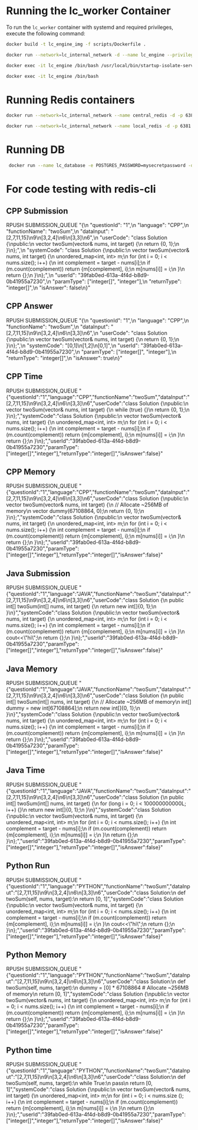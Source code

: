 # Running the lc_worker Container

To run the `lc_worker` container with systemd and required privileges, execute the following command:

```bash
docker build -t lc_engine_img -f scripts/Dockerfile .

docker run --network=lc_internal_network -d --name lc_engine --privileged --tmpfs /tmp --tmpfs /run --tmpfs /run/lock -v /sys/fs/cgroup:/sys/fs/cgroup:rw --cgroupns=host lc_engine_img

docker exec -it lc_engine /bin/bash /usr/local/bin/startup-isolate-service.sh

docker exec -it lc_engine /bin/bash
```

# Running Redis containers
```bash
docker run --network=lc_internal_network --name central_redis -d -p 6380:6379 redis

docker run --network=lc_internal_network --name local_redis -d -p 6381:6379 redis
```

# Running DB
```bash
 docker run --name lc_database -e POSTGRES_PASSWORD=mysecretpassword -d -p 5435:5432 postgres
```

# For code testing with redis-cli
## CPP Submission
RPUSH SUBMISSION_QUEUE "{\n  \"questionId\": \"1\",\n  \"language\": \"CPP\",\n  \"functionName\": \"twoSum\",\n  \"dataInput\": \"[2,7,11,15]\\n9\\n[3,2,4]\\n6\\n[3,3]\\n6\",\n  \"userCode\": \"class Solution {\\npublic:\\n    vector<int> twoSum(vector<int>& nums, int target) {\\n        return {0, 1};\\n    }\\n};\",\n  \"systemCode\": \"class Solution {\\npublic:\\n    vector<int> twoSum(vector<int>& nums, int target) {\\n        unordered_map<int, int> m;\\n        for (int i = 0; i < nums.size(); i++) {\\n            int complement = target - nums[i];\\n            if (m.count(complement)) return {m[complement], i};\\n            m[nums[i]] = i;\\n        }\\n        return {};\\n    }\\n};\",\n  \"userId\": \"39fab0ed-613a-4f4d-b8d9-0b41955a7230\",\n  \"paramType\": [\"integer[]\", \"integer\"],\n  \"returnType\": \"integer[]\",\n  \"isAnswer\": false\n}"

## CPP Answer
RPUSH SUBMISSION_QUEUE "{\n  \"questionId\": \"1\",\n  \"language\": \"CPP\",\n  \"functionName\": \"twoSum\",\n  \"dataInput\": \"[2,7,11,15]\\n9\\n[3,2,4]\\n6\\n[3,3]\\n6\",\n  \"userCode\": \"class Solution {\\npublic:\\n    vector<int> twoSum(vector<int>& nums, int target) {\\n        return {0, 1};\\n    }\\n};\",\n  \"systemCode\": \"[0,1]\\n[1,2]\\n[0,1]\",\n  \"userId\": \"39fab0ed-613a-4f4d-b8d9-0b41955a7230\",\n  \"paramType\": [\"integer[]\", \"integer\"],\n  \"returnType\": \"integer[]\",\n  \"isAnswer\": true\n}"

## CPP Time
RPUSH SUBMISSION_QUEUE "{\"questionId\":\"1\",\"language\":\"CPP\",\"functionName\":\"twoSum\",\"dataInput\":\"[2,7,11,15]\\n9\\n[3,2,4]\\n6\\n[3,3]\\n6\",\"userCode\":\"class Solution {\\npublic:\\n    vector<int> twoSum(vector<int>& nums, int target) {\\n        while (true) {}\\n        return {0, 1};\\n    }\\n};\",\"systemCode\":\"class Solution {\\npublic:\\n    vector<int> twoSum(vector<int>& nums, int target) {\\n        unordered_map<int, int> m;\\n        for (int i = 0; i < nums.size(); i++) {\\n            int complement = target - nums[i];\\n            if (m.count(complement)) return {m[complement], i};\\n            m[nums[i]] = i;\\n        }\\n        return {};\\n    }\\n};\",\"userId\":\"39fab0ed-613a-4f4d-b8d9-0b41955a7230\",\"paramType\":[\"integer[]\",\"integer\"],\"returnType\":\"integer[]\",\"isAnswer\":false}"

## CPP Memory
RPUSH SUBMISSION_QUEUE "{\"questionId\":\"1\",\"language\":\"CPP\",\"functionName\":\"twoSum\",\"dataInput\":\"[2,7,11,15]\\n9\\n[3,2,4]\\n6\\n[3,3]\\n6\",\"userCode\":\"class Solution {\\npublic:\\n    vector<int> twoSum(vector<int>& nums, int target) {\\n        // Allocate ~256MB of memory\\n        vector<int> dummy(67108864, 0);\\n        return {0, 1};\\n    }\\n};\",\"systemCode\":\"class Solution {\\npublic:\\n    vector<int> twoSum(vector<int>& nums, int target) {\\n        unordered_map<int, int> m;\\n        for (int i = 0; i < nums.size(); i++) {\\n            int complement = target - nums[i];\\n            if (m.count(complement)) return {m[complement], i};\\n            m[nums[i]] = i;\\n        }\\n        return {};\\n    }\\n};\",\"userId\":\"39fab0ed-613a-4f4d-b8d9-0b41955a7230\",\"paramType\":[\"integer[]\",\"integer\"],\"returnType\":\"integer[]\",\"isAnswer\":false}"

## Java Submission
RPUSH SUBMISSION_QUEUE "{\"questionId\":\"1\",\"language\":\"JAVA\",\"functionName\":\"twoSum\",\"dataInput\":\"[2,7,11,15]\\n9\\n[3,2,4]\\n6\\n[3,3]\\n6\",\"userCode\":\"class Solution {\\n    public int[] twoSum(int[] nums, int target) {\\n        return new int[]{0, 1};\\n    }\\n}\",\"systemCode\":\"class Solution {\\npublic:\\n    vector<int> twoSum(vector<int>& nums, int target) {\\n        unordered_map<int, int> m;\\n        for (int i = 0; i < nums.size(); i++) {\\n            int complement = target - nums[i];\\n            if (m.count(complement)) return {m[complement], i};\\n            m[nums[i]] = i;\\n        }\\n        cout<<\\\"hi\\\";\\n        return {};\\n    }\\n};\",\"userId\":\"39fab0ed-613a-4f4d-b8d9-0b41955a7230\",\"paramType\":[\"integer[]\",\"integer\"],\"returnType\":\"integer[]\",\"isAnswer\":false}"

## Java Memory
RPUSH SUBMISSION_QUEUE "{\"questionId\":\"1\",\"language\":\"JAVA\",\"functionName\":\"twoSum\",\"dataInput\":\"[2,7,11,15]\\n9\\n[3,2,4]\\n6\\n[3,3]\\n6\",\"userCode\":\"class Solution {\\n    public int[] twoSum(int[] nums, int target) {\\n        // Allocate ~256MB of memory\\n        int[] dummy = new int[67108864];\\n        return new int[]{0, 1};\\n    }\\n}\",\"systemCode\":\"class Solution {\\npublic:\\n    vector<int> twoSum(vector<int>& nums, int target) {\\n        unordered_map<int, int> m;\\n        for (int i = 0; i < nums.size(); i++) {\\n            int complement = target - nums[i];\\n            if (m.count(complement)) return {m[complement], i};\\n            m[nums[i]] = i;\\n        }\\n        return {};\\n    }\\n};\",\"userId\":\"39fab0ed-613a-4f4d-b8d9-0b41955a7230\",\"paramType\":[\"integer[]\",\"integer\"],\"returnType\":\"integer[]\",\"isAnswer\":false}"

## Java Time
RPUSH SUBMISSION_QUEUE "{\"questionId\":\"1\",\"language\":\"JAVA\",\"functionName\":\"twoSum\",\"dataInput\":\"[2,7,11,15]\\n9\\n[3,2,4]\\n6\\n[3,3]\\n6\",\"userCode\":\"class Solution {\\n    public int[] twoSum(int[] nums, int target) {\\n        for (long i = 0; i < 100000000000L; i++) {}\\n        return new int[]{0, 1};\\n    }\\n}\",\"systemCode\":\"class Solution {\\npublic:\\n    vector<int> twoSum(vector<int>& nums, int target) {\\n        unordered_map<int, int> m;\\n        for (int i = 0; i < nums.size(); i++) {\\n            int complement = target - nums[i];\\n            if (m.count(complement)) return {m[complement], i};\\n            m[nums[i]] = i;\\n        }\\n        return {};\\n    }\\n};\",\"userId\":\"39fab0ed-613a-4f4d-b8d9-0b41955a7230\",\"paramType\":[\"integer[]\",\"integer\"],\"returnType\":\"integer[]\",\"isAnswer\":false}"

## Python Run
RPUSH SUBMISSION_QUEUE "{\"questionId\":\"1\",\"language\":\"PYTHON\",\"functionName\":\"twoSum\",\"dataInput\":\"[2,7,11,15]\\n9\\n[3,2,4]\\n6\\n[3,3]\\n6\",\"userCode\":\"class Solution:\\n    def twoSum(self, nums, target):\\n        return [0, 1]\",\"systemCode\":\"class Solution {\\npublic:\\n    vector<int> twoSum(vector<int>& nums, int target) {\\n        unordered_map<int, int> m;\\n        for (int i = 0; i < nums.size(); i++) {\\n            int complement = target - nums[i];\\n            if (m.count(complement)) return {m[complement], i};\\n            m[nums[i]] = i;\\n        }\\n        cout<<\\\"hi\\\";\\n        return {};\\n    }\\n};\",\"userId\":\"39fab0ed-613a-4f4d-b8d9-0b41955a7230\",\"paramType\":[\"integer[]\",\"integer\"],\"returnType\":\"integer[]\",\"isAnswer\":false}"

## Python Memory
RPUSH SUBMISSION_QUEUE "{\"questionId\":\"1\",\"language\":\"PYTHON\",\"functionName\":\"twoSum\",\"dataInput\":\"[2,7,11,15]\\n9\\n[3,2,4]\\n6\\n[3,3]\\n6\",\"userCode\":\"class Solution:\\n    def twoSum(self, nums, target):\\n        dummy = [0] * 67108864  # Allocate ~256MB of memory\\n        return [0, 1]\",\"systemCode\":\"class Solution {\\npublic:\\n    vector<int> twoSum(vector<int>& nums, int target) {\\n        unordered_map<int, int> m;\\n        for (int i = 0; i < nums.size(); i++) {\\n            int complement = target - nums[i];\\n            if (m.count(complement)) return {m[complement], i};\\n            m[nums[i]] = i;\\n        }\\n        return {};\\n    }\\n};\",\"userId\":\"39fab0ed-613a-4f4d-b8d9-0b41955a7230\",\"paramType\":[\"integer[]\",\"integer\"],\"returnType\":\"integer[]\",\"isAnswer\":false}"

## Python time
RPUSH SUBMISSION_QUEUE "{\"questionId\":\"1\",\"language\":\"PYTHON\",\"functionName\":\"twoSum\",\"dataInput\":\"[2,7,11,15]\\n9\\n[3,2,4]\\n6\\n[3,3]\\n6\",\"userCode\":\"class Solution:\\n    def twoSum(self, nums, target):\\n        while True:\\n            pass\\n        return [0, 1]\",\"systemCode\":\"class Solution {\\npublic:\\n    vector<int> twoSum(vector<int>& nums, int target) {\\n        unordered_map<int, int> m;\\n        for (int i = 0; i < nums.size       (); i++) {\\n            int complement = target - nums[i];\\n            if (m.count(complement)) return {m[complement], i};\\n            m[nums[i]] = i;\\n        }\\n return {};\\n    }\\n};\",\"userId\":\"39fab0ed-613a-4f4d-b8d9-0b41955a7230\",\"paramType\":[\"integer[]\",\"integer\"],\"returnType\":\"integer[]\",\"isAnswer\":false}"